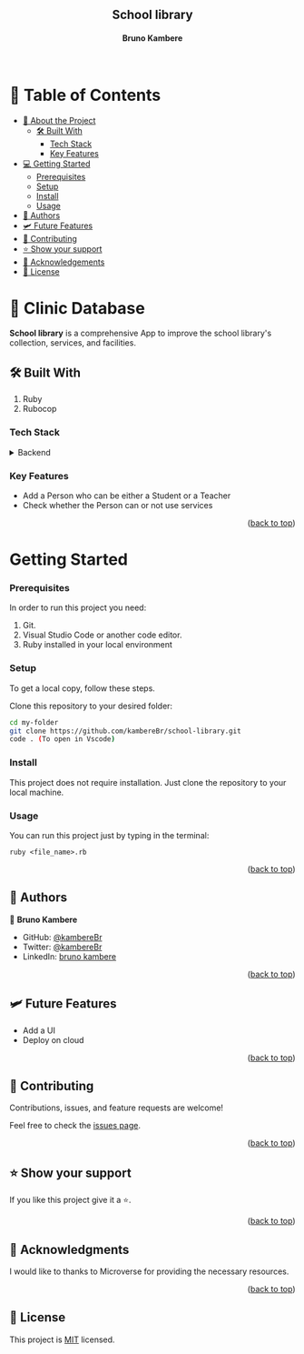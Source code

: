 <div align="center">
  <h2><b>School library</b></h2>
  <h4>Bruno Kambere</h4> 
</div>
<br>

# 📗 Table of Contents

- [📖 About the Project](#about-project) 
  - [🛠 Built With](#built-with)
    - [Tech Stack](#tech-stack)
    - [Key Features](#key-features)
- [💻 Getting Started](#getting-started)
  - [Prerequisites](#prerequisites)
  - [Setup](#setup)
  - [Install](#install)
  - [Usage](#usage)
- [👥 Authors](#authors)
- [🛩️ Future Features](#future-features)
- [🤝 Contributing](#contributing)
- [⭐️ Show your support](#support)
- [🙏 Acknowledgements](#acknowledgements)
- [📝 License](#license)

# 📖 Clinic Database <a name="about-project"></a>

**School library** is a comprehensive App to improve the school library's collection, services, and facilities.

## 🛠 Built With <a name="built-with"></a>

1. Ruby
2. Rubocop

### Tech Stack <a name="tech-stack"></a>

<details>
  <summary>Backend</summary>
  <ul>
    <li><a href="https://www.ruby-lang.org/es/">Ruby</a></li>
  </ul>
</details>

### Key Features <a name="key-features"></a>

- Add a Person who can be either a Student or a Teacher
- Check whether the Person can or not use services

<p align="right">(<a href="#readme-top">back to top</a>)</p>

# Getting Started <a name="getting-started"></a>

### Prerequisites

In order to run this project you need:

1. Git.
2. Visual Studio Code or another code editor.
3. Ruby installed in your local environment

### Setup

To get a local copy, follow these steps.

Clone this repository to your desired folder:

  ```sh
  cd my-folder
  git clone https://github.com/kambereBr/school-library.git
  code . (To open in Vscode)
```
  
### Install

This project does not require installation. Just clone the repository to your local machine.

### Usage

You can run this project just by typing in the terminal:
```
ruby <file_name>.rb
```

<p align="right">(<a href="#readme-top">back to top</a>)</p>

## 👥 Authors <a name="authors"></a>

👤 **Bruno Kambere**

- GitHub: [@kambereBr](https://github.com/kambereBr)
- Twitter: [@kambereBr](https://twitter.com/kambereBr)
- LinkedIn: [bruno kambere](https://www.linkedin.com/in/bruno-kambere/)

<p align="right">(<a href="#readme-top">back to top</a>)</p>

## 🛩️ Future Features <a name="future-features"></a>

- Add a UI
- Deploy on cloud

<p align="right">(<a href="#readme-top">back to top</a>)</p>

## 🤝 Contributing <a name="contributing"></a>

Contributions, issues, and feature requests are welcome!

Feel free to check the [issues page](https://github.com/kambereBr/school-library/issues).

<p align="right">(<a href="#readme-top">back to top</a>)</p>

## ⭐️ Show your support <a name="support"></a>

If you like this project give it a ⭐️.

<p align="right">(<a href="#readme-top">back to top</a>)</p>

## 🙏 Acknowledgments <a name="acknowledgements"></a>

I would like to thanks to Microverse for providing the necessary resources.

<p align="right">(<a href="#readme-top">back to top</a>)</p>

## 📝 License <a name="license"></a>

This project is [MIT](LICENSE) licensed.